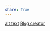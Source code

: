 ```yaml
---
share: True
---
```

[alt text](../documentation/obs2mk/usage)
[Blog creator](../documentation/create%20the%20blog)